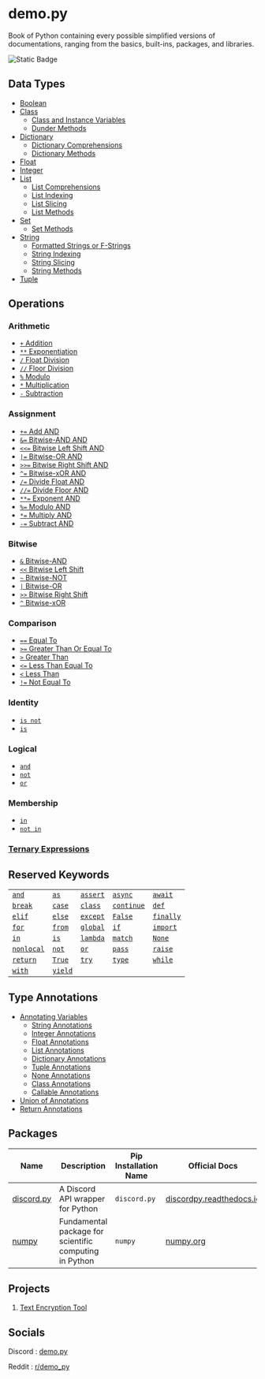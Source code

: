 # demo.py
Book of Python containing every possible simplified versions of documentations, ranging from the basics, built-ins, packages, and libraries.

![Static Badge](https://img.shields.io/badge/Python_%3E%3D3.12-yellow?style=for-the-badge)

## Data Types
- [Boolean](https://github.com/almostDemoPy/demo.py/blob/c33ecd83d97d0b89ae8299fb98ef7b3de16053b9/data_types/boolean.md)
- [Class](https://github.com/almostDemoPy/demo.py/blob/c33ecd83d97d0b89ae8299fb98ef7b3de16053b9/data_types/class.md)
  - [Class and Instance Variables](https://github.com/almostDemoPy/demo.py/blob/main/data_types/class.md#class-and-instance-variables)
  - [Dunder Methods](https://github.com/almostDemoPy/demo.py/blob/main/data_types/class.md#dunder-methods)
- [Dictionary](https://github.com/almostDemoPy/demo.py/blob/c33ecd83d97d0b89ae8299fb98ef7b3de16053b9/data_types/dictionary.md)
  - [Dictionary Comprehensions](https://github.com/almostDemoPy/demo.py/blob/main/data_types/dictionary.md#dictionary-comprehensions)
  - [Dictionary Methods](https://github.com/almostDemoPy/demo.py/blob/main/data_types/dictionary.md#dictionary-methods)
- [Float](https://github.com/almostDemoPy/demo.py/blob/c33ecd83d97d0b89ae8299fb98ef7b3de16053b9/data_types/float.md)
- [Integer](https://github.com/almostDemoPy/demo.py/blob/c33ecd83d97d0b89ae8299fb98ef7b3de16053b9/data_types/integer.md)
- [List](https://github.com/almostDemoPy/demo.py/blob/c33ecd83d97d0b89ae8299fb98ef7b3de16053b9/data_types/list.md)
  - [List Comprehensions](https://github.com/almostDemoPy/demo.py/blob/main/data_types/list.md#list-comprehensions)
  - [List Indexing](https://github.com/almostDemoPy/demo.py/blob/main/data_types/list.md#list-indexing)
  - [List Slicing](https://github.com/almostDemoPy/demo.py/blob/main/data_types/list.md#list-slicing)
  - [List Methods](https://github.com/almostDemoPy/demo.py/blob/main/data_types/list.md#list-methods)
- [Set](https://github.com/almostDemoPy/demo.py/blob/c33ecd83d97d0b89ae8299fb98ef7b3de16053b9/data_types/set.md)
  - [Set Methods](https://github.com/almostDemoPy/demo.py/blob/main/data_types/set.md#set-methods)
- [String](https://github.com/almostDemoPy/demo.py/blob/c33ecd83d97d0b89ae8299fb98ef7b3de16053b9/data_types/string.md)
  - [Formatted Strings or F-Strings](https://github.com/almostDemoPy/demo.py/blob/main/data_types/string.md#formatted-strings-or-f-strings)
  - [String Indexing](https://github.com/almostDemoPy/demo.py/blob/main/data_types/string.md#string-indexing)
  - [String Slicing](https://github.com/almostDemoPy/demo.py/blob/main/data_types/string.md#string-slicing)
  - [String Methods](https://github.com/almostDemoPy/demo.py/blob/main/data_types/string.md#string-methods)
- [Tuple](https://github.com/almostDemoPy/demo.py/blob/c33ecd83d97d0b89ae8299fb98ef7b3de16053b9/data_types/tuple.md)

## Operations

### Arithmetic
- [` + ` Addition](https://github.com/almostDemoPy/demo.py/blob/main/operations/arithmetic.md#addition-operation)
- [` ** ` Exponentiation](https://github.com/almostDemoPy/demo.py/blob/main/operations/arithmetic.md#exponentiation-operation)
- [` / ` Float Division](https://github.com/almostDemoPy/demo.py/blob/main/operations/arithmetic.md#float-division-operation)
- [` // ` Floor Division](https://github.com/almostDemoPy/demo.py/blob/main/operations/arithmetic.md#floor-division-operation)
- [` % ` Modulo](https://github.com/almostDemoPy/demo.py/blob/main/operations/arithmetic.md#modulo-operation)
- [` * ` Multiplication](https://github.com/almostDemoPy/demo.py/blob/main/operations/arithmetic.md#multiplication-operation)
- [` - ` Subtraction](https://github.com/almostDemoPy/demo.py/blob/main/operations/arithmetic.md#subtraction-operation)

### Assignment
- [` += ` Add AND](https://github.com/almostDemoPy/demo.py/blob/main/operations/assignment.md#add-and-operation)
- [` &= ` Bitwise-AND AND](https://github.com/almostDemoPy/demo.py/blob/main/operations/assignment.md#bitwise-and-and-operation)
- [` <<= ` Bitwise Left Shift AND](https://github.com/almostDemoPy/demo.py/blob/main/operations/assignment.md#bitwise-left-shift-and-operation)
- [` |= ` Bitwise-OR AND](https://github.com/almostDemoPy/demo.py/blob/main/operations/assignment.md#bitwise-or-and-operation)
- [` >>= ` Bitwise Right Shift AND](https://github.com/almostDemoPy/demo.py/blob/main/operations/assignment.md#bitwise-right-shift-and-operation)
- [` ^= ` Bitwise-xOR AND](https://github.com/almostDemoPy/demo.py/blob/main/operations/assignment.md#bitwise-xor-and-operation)
- [` /= ` Divide Float AND](https://github.com/almostDemoPy/demo.py/blob/main/operations/assignment.md#divide-float-and-operation)
- [` //= ` Divide Floor AND](https://github.com/almostDemoPy/demo.py/blob/main/operations/assignment.md#divide-floor-and-operation)
- [` **= ` Exponent AND](https://github.com/almostDemoPy/demo.py/blob/main/operations/assignment.md#exponent-and-operation)
- [` %= ` Modulo AND](https://github.com/almostDemoPy/demo.py/blob/main/operations/assignment.md#modulo-and-operation)
- [` *= ` Multiply AND](https://github.com/almostDemoPy/demo.py/blob/main/operations/assignment.md#multiply-and-operation)
- [` -= ` Subtract AND](https://github.com/almostDemoPy/demo.py/blob/main/operations/assignment.md#subtract-and-operation)

### Bitwise
- [` & ` Bitwise-AND](https://github.com/almostDemoPy/demo.py/blob/main/operations/bitwise.md#bitwise-and-operation)
- [` << ` Bitwise Left Shift](https://github.com/almostDemoPy/demo.py/blob/main/operations/bitwise.md#bitwise-left-shift-operation)
- [` ~ ` Bitwise-NOT](https://github.com/almostDemoPy/demo.py/blob/main/operations/bitwise.md#bitwise-not-operation)
- [` | ` Bitwise-OR](https://github.com/almostDemoPy/demo.py/blob/main/operations/bitwise.md#bitwise-or-operation)
- [` >> ` Bitwise Right Shift](https://github.com/almostDemoPy/demo.py/blob/main/operations/bitwise.md#bitwise-right-shift-operation)
- [` ^ ` Bitwise-xOR](https://github.com/almostDemoPy/demo.py/blob/main/operations/bitwise.md#bitwise-xor-operation)

### Comparison
- [` == ` Equal To](https://github.com/almostDemoPy/demo.py/blob/main/operations/comparison.md#equal-to-operation)
- [` >= ` Greater Than Or Equal To](https://github.com/almostDemoPy/demo.py/blob/main/operations/comparison.md#greater-than-or-equal-to-operation)
- [` > ` Greater Than](https://github.com/almostDemoPy/demo.py/blob/main/operations/comparison.md#greater-than-operation)
- [` <= ` Less Than Equal To](https://github.com/almostDemoPy/demo.py/blob/main/operations/comparison.md#less-than-or-equal-to-operation)
- [` < ` Less Than](https://github.com/almostDemoPy/demo.py/blob/main/operations/comparison.md#less-than-operation)
- [` != ` Not Equal To](https://github.com/almostDemoPy/demo.py/blob/main/operations/comparison.md#not-equal-to-operation)

### Identity
- [` is not `](https://github.com/almostDemoPy/demo.py/blob/main/operations/identity.md#is-not-operation)
- [` is `](https://github.com/almostDemoPy/demo.py/blob/main/operations/identity.md#is-operation)

### Logical
- [` and `](https://github.com/almostDemoPy/demo.py/blob/main/operations/logical.md#and-operation)
- [` not `](https://github.com/almostDemoPy/demo.py/blob/main/operations/logical.md#not-operation)
- [` or `](https://github.com/almostDemoPy/demo.py/blob/main/operations/logical.md#or-operation)

### Membership
- [` in `](https://github.com/almostDemoPy/demo.py/blob/main/operations/membership.md#in-operation)
- [` not in `](https://github.com/almostDemoPy/demo.py/blob/main/operations/membership.md#not-in-operation)

### [Ternary Expressions](https://github.com/almostDemoPy/demo.py/blob/main/operations/ternary.md#ternary)

## Reserved Keywords
| | | | | |
| - | - | - | - | - |
| [` and `](https://github.com/almostDemoPy/demo.py/blob/main/reserved_keywords.md#and) | [` as `](https://github.com/almostDemoPy/demo.py/blob/main/reserved_keywords.md#as) | [` assert `](https://github.com/almostDemoPy/demo.py/blob/main/reserved_keywords.md#assert) | [` async `](https://github.com/almostDemoPy/demo.py/blob/main/reserved_keywords.md#async) | [` await `](https://github.com/almostDemoPy/demo.py/blob/main/reserved_keywords.md#await)
| [` break `](https://github.com/almostDemoPy/demo.py/blob/main/reserved_keywords.md#break) | [` case `](https://github.com/almostDemoPy/demo.py/blob/main/reserved_keywords.md#case) | [` class `](https://github.com/almostDemoPy/demo.py/blob/main/reserved_keywords.md#class) | [` continue `](https://github.com/almostDemoPy/demo.py/blob/main/reserved_keywords.md#continue) | [` def `](<https://github.com/almostDemoPy/demo.py/blob/main/reserved_keywords.md#def>) |
| [` elif `](https://github.com/almostDemoPy/demo.py/blob/main/reserved_keywords.md#elif) | [` else `](https://github.com/almostDemoPy/demo.py/blob/main/reserved_keywords.md#else) | [` except `](https://github.com/almostDemoPy/demo.py/blob/main/reserved_keywords.md#except) | [` False `](https://github.com/almostDemoPy/demo.py/blob/main/reserved_keywords.md#false) | [` finally `](https://github.com/almostDemoPy/demo.py/blob/main/reserved_keywords.md#finally) |
| [` for `](https://github.com/almostDemoPy/demo.py/blob/main/reserved_keywords.md#for) | [` from `](https://github.com/almostDemoPy/demo.py/blob/main/reserved_keywords.md#from) | [` global `](https://github.com/almostDemoPy/demo.py/blob/main/reserved_keywords.md#global) | [` if `](https://github.com/almostDemoPy/demo.py/blob/main/reserved_keywords.md#if) | [` import `](https://github.com/almostDemoPy/demo.py/blob/main/reserved_keywords.md#import) |
| [` in `](https://github.com/almostDemoPy/demo.py/blob/main/reserved_keywords.md#in) | [` is `](https://github.com/almostDemoPy/demo.py/blob/main/reserved_keywords.md#is) | [` lambda `](https://github.com/almostDemoPy/demo.py/blob/main/reserved_keywords.md#lambda) | [` match `](https://github.com/almostDemoPy/demo.py/blob/main/reserved_keywords.md#match) | [` None `](https://github.com/almostDemoPy/demo.py/blob/main/reserved_keywords.md#none) |
| [` nonlocal `](https://github.com/almostDemoPy/demo.py/blob/main/reserved_keywords.md#nonlocal) | [` not `](https://github.com/almostDemoPy/demo.py/blob/main/reserved_keywords.md#not) | [` or `](https://github.com/almostDemoPy/demo.py/blob/main/reserved_keywords.md#or) | [` pass `](https://github.com/almostDemoPy/demo.py/blob/main/reserved_keywords.md#pass) | [` raise `](https://github.com/almostDemoPy/demo.py/blob/main/reserved_keywords.md#raise) |
| [` return `](https://github.com/almostDemoPy/demo.py/blob/main/reserved_keywords.md#return) | [` True `](https://github.com/almostDemoPy/demo.py/blob/main/reserved_keywords.md#true) | [` try `](https://github.com/almostDemoPy/demo.py/blob/main/reserved_keywords.md#try) | [` type `](https://github.com/almostDemoPy/demo.py/blob/main/reserved_keywords.md#type) | [` while `](https://github.com/almostDemoPy/demo.py/blob/main/reserved_keywords.md#while) |
| [` with `](https://github.com/almostDemoPy/demo.py/blob/main/reserved_keywords.md#with) | [` yield `](https://github.com/almostDemoPy/demo.py/blob/main/reserved_keywords.md#yield) |

## Type Annotations
- [Annotating Variables](https://github.com/almostDemoPy/demo.py/blob/main/type_annotations.md#annotating-variables)
  - [String Annotations](https://github.com/almostDemoPy/demo.py/blob/main/type_annotations.md#string-annotations)
   - [Integer Annotations](https://github.com/almostDemoPy/demo.py/blob/main/type_annotations.md#integer-annotations)
   - [Float Annotations](https://github.com/almostDemoPy/demo.py/blob/main/type_annotations.md#float-annotations)
   - [List Annotations](https://github.com/almostDemoPy/demo.py/blob/main/type_annotations.md#list-annotations)
   - [Dictionary Annotations](https://github.com/almostDemoPy/demo.py/blob/main/type_annotations.md#dictionary-annotations)
   - [Tuple Annotations](https://github.com/almostDemoPy/demo.py/blob/main/type_annotations.md#tuple-annotations)
   - [None Annotations](https://github.com/almostDemoPy/demo.py/blob/main/type_annotations.md#none-annotations)
   - [Class Annotations](https://github.com/almostDemoPy/demo.py/blob/main/type_annotations.md#class-annotations)
   - [Callable Annotations](https://github.com/almostDemoPy/demo.py/blob/main/type_annotations.md#callable-annotations)
- [Union of Annotations](https://github.com/almostDemoPy/demo.py/blob/main/type_annotations.md#union-of-annotations)
- [Return Annotations](https://github.com/almostDemoPy/demo.py/blob/main/type_annotations.md#return-annotations)

## Packages
| Name | Description | Pip Installation Name | Official Docs |
|  -   |      -      |         -        |       -       |
| [discord.py](https://github.com/almostDemoPy/demo.py/tree/main/packages/discord.py) | A Discord API wrapper for Python | ` discord.py ` | [discordpy.readthedocs.io](https://discordpy.readthedocs.io/en/stable/index.html) |
| [numpy](https://github.com/almostDemoPy/demo.py/tree/main/packages/numpy) | Fundamental package for scientific computing in Python | ` numpy ` | [numpy.org](https://numpy.org/doc/2.1/reference/index.html)

## Projects
1. [Text Encryption Tool](https://github.com/almostDemoPy/demo.py/blob/main/projects/text_encryption_tool.py)


## Socials

Discord : [demo.py](https://discord.gg/UQhuWWufgb)

Reddit : [r/demo_py](https://www.reddit.com/r/demo_py/)